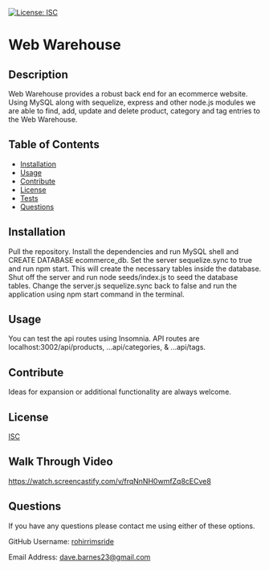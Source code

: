 
  [![License: ISC](https://img.shields.io/badge/License-ISC-blue.svg)](https://opensource.org/licenses/ISC)

  # Web Warehouse

  ## Description
  Web Warehouse provides a robust back end for an ecommerce website.  Using MySQL along with sequelize, express and other node.js modules we are able to find, add, update and delete product, category and tag entries to the Web Warehouse.

  ## Table of Contents
  - [Installation](#installation)
  - [Usage](#usage)
  - [Contribute](#contribute)
  - [License](#license)
  - [Tests](#tests)
  - [Questions](#questions)

  ## Installation
  Pull the repository.  Install the dependencies and run MySQL shell and CREATE DATABASE ecommerce_db.  Set the server sequelize.sync to true and run npm start.  This will create the necessary tables inside the database.  Shut off the server and run node seeds/index.js to seed the database tables.  Change the server.js sequelize.sync back to false and run the application using npm start command in the terminal.

  ## Usage
  You can test the api routes using Insomnia.  API routes are localhost:3002/api/products, ...api/categories, & ...api/tags.

  ## Contribute
  Ideas for expansion or additional functionality are always welcome.

  ## License
  [ISC](https://opensource.org/licenses/ISC)

  ## Walk Through Video
  https://watch.screencastify.com/v/frqNnNH0wmfZq8cECve8

  ## Questions
  If you have any questions please contact me using either of these options.

  GitHub Username: [rohirrimsride](https://github.com/rohirrimsride/creative-shop-name)

  Email Address: dave.barnes23@gmail.com
  
